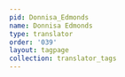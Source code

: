 ```yaml
---
pid: Donnisa_Edmonds
name: Donnisa Edmonds
type: translator
order: '039'
layout: tagpage
collection: translator_tags
---
```

